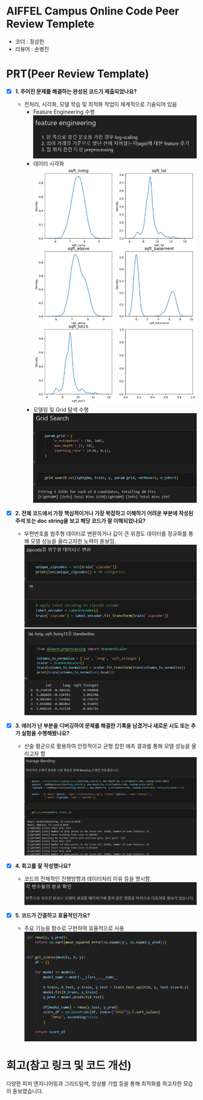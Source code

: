 # AIFFEL Campus Online Code Peer Review Templete
- 코더 : 정상헌
- 리뷰어 : 손병진


# PRT(Peer Review Template)
- [X]  **1. 주어진 문제를 해결하는 완성된 코드가 제출되었나요?**
    - 전처리, 시각화, 모델 학습 및 최적화 작업이 체계적으로 기술되어 있음
        - Feature Engineering 수행
          ![alt text](./screenshot/image_0.png)
        - 데이터 시각화
          ![alt text](./screenshot/image_1.png)
        - 모델링 및 Grid 탐색 수행
          ![alt text](./screenshot/image_2.png)
    

- [X]  **2. 전체 코드에서 가장 핵심적이거나 가장 복잡하고 이해하기 어려운 부분에 작성된 
주석 또는 doc string을 보고 해당 코드가 잘 이해되었나요?**
    - 우편번호를 범주형 데이터로 변환하거나 값이 큰 위경도 데이터를 정규화를 통해 모델 성능을 올리고자한 노력이 돋보임.
      ![alt text](./screenshot/image_4.png)
      ![alt text](./screenshot/image_5.png)
        
- [X]  **3. 에러가 난 부분을 디버깅하여 문제를 해결한 기록을 남겼거나
새로운 시도 또는 추가 실험을 수행해봤나요?**
    - 산술 평균으로 활용하여 안정적이고 균형 잡힌 예측 결과를 통해 모델 성능을 올리고자 함
      ![alt text](./screenshot/image_3.png)
        
- [X]  **4. 회고를 잘 작성했나요?**
    - 코드의 전체적인 진행방향과 데이터처리 이유 등을 명시함.
      ![alt text](./screenshot/image_7.png)
        
- [X]  **5. 코드가 간결하고 효율적인가요?**
    - 주요 기능을 함수로 구현하여 효율적으로 사용
      ![alt text](./screenshot/image_6.png)


# 회고(참고 링크 및 코드 개선)
다양한 피처 엔지니어링과 그리드탐색, 앙상블 기법 등을 통해 최적화를 하고자한 모습이 돋보였습니다.
